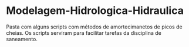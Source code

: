 # Modelagem-Hidrologica-Hidraulica
Pasta com alguns scripts com métodos de amortecimanetos de picos de cheias.
Os scripts serviram para facilitar tarefas da disciplina de saneamento. 
